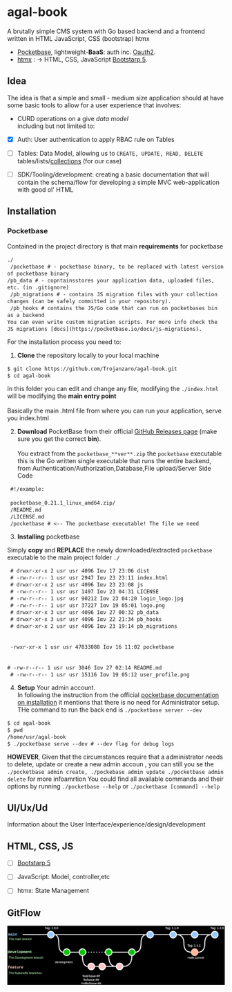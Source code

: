 # agal-book
A brutally simple CMS system with Go based backend and a frontend written in HTML JavaScript, CSS (bootstrap) htmx
+ [Pocketbase](https://pocketbase.io/), lightweight-**BaaS**: auth inc. [Oauth2](https://datatracker.ietf.org/doc/html/rfc6749).
+ [htmx](https://htmx.org/) : -> HTML, CSS, JavaScript [Bootstarp 5](https://getbootstrap.com/docs/5.3/getting-started/introduction/).



## Idea
The idea is that a simple and small - medium size application should at have some basic tools to allow for a user experience that involves:


+ CURD operations on a give *data model* <br/>including but not limited to:<br/>
- [x] Auth: User authentication to apply RBAC rule on Tables
- [ ] Tables: Data Model, allowing us to `CREATE, UPDATE, READ, DELETE` tables/lists/[collections](https://pocketbase.io/docs/collections/) (for our case)
- [ ] SDK/Tooling/development: creating a basic documentation that will contain the schema/flow for developing a simple MVC web-application with good ol' HTML


## Installation


### Pocketbase
Contained in the project directory is that main **requirements** for pocketbase
``` shell
./
 /pocketbase # - pocketbase binary, to be replaced with latest version of pocketbase binary
/pb_data # - copntainsstores your application data, uploaded files, etc. (in .gitignore)
 /pb_migrations # - contains JS migration files with your collection changes (can be safely committed in your repository).
 /pb_hooks # contains the JS/Go code that can run on pocketbases bin as a backend
You can even write custom migration scripts. For more info check the JS migrations [docs](https://pocketbase.io/docs/js-migrations).
```


For the installation process you need to:


1. **Clone** the repository locally to your local machine
```shell
$ git clone https://github.com/Trojanzaro/agal-book.git
$ cd agal-book
```
In this folder you can edit and change any file, modifying the `./index.html` will be modifying the **main entry point** <br /><br /> Basically the main .html file from where you can run your application, serve you index.html

2. **Download** PocketBase from their official [GitHub Releases page](https://github.com/pocketbase/pocketbase/releases) (make sure you get the correct **bin**). <br /> <br />You extract from the `pocketbase_**ver**.zip` the `pocketbase` executable<br /> this is the Go written single executable that runs the entire backend, from Authentication/Authorization,Database,File upload/Server Side Code
```shell
 #!/example:

 pocketbase_0.21.1_linux_amd64.zip/
 /README.md
 /LICENSE.md
 /pocketbase # <-- The pocketbase executable! The file we need

```


3. **Installing** pocketbase


Simply **copy** and **REPLACE** the newly downloaded/extracted `pocketbase` executable to the main project folder `./`
```shell
 # drwxr-xr-x 2 usr usr 4096 Ιαν 17 23:06 dist
 # -rw-r--r-- 1 usr usr 2947 Ιαν 23 23:11 index.html
 # drwxr-xr-x 2 usr usr 4096 Ιαν 23 23:08 js
 # -rw-r--r-- 1 usr usr 1497 Ιαν 23 04:31 LICENSE
 # -rw-r--r-- 1 usr usr 90212 Ιαν 23 04:20 login_logo.jpg
 # -rw-r--r-- 1 usr usr 37227 Ιαν 19 05:01 logo.png
 # drwxr-xr-x 3 usr usr 4096 Ιαν 27 00:32 pb_data
 # drwxr-xr-x 3 usr usr 4096 Ιαν 22 21:34 pb_hooks
 # drwxr-xr-x 2 usr usr 4096 Ιαν 23 19:14 pb_migrations


 -rwxr-xr-x 1 usr usr 47833088 Ιαν 16 11:02 pocketbase


# -rw-r--r-- 1 usr usr 3046 Ιαν 27 02:14 README.md
 # -rw-r--r-- 1 usr usr 15116 Ιαν 19 05:12 user_profile.png
```


4. **Setup** Your admin account. <br/>In following the instruction from the official [pocketbase documentation on installation](https://pocketbase.io/docs/#:~:text=Once%20you%27ve%20extracted,pocketbase%20%5Bcommand%5D%20%2D%2Dhelp)
it mentions that there is no need for Administrator setup.<br/> THe command  to run the back end is `./pocketbase server --dev`<br/>
```shell
$ cd agal-book
$ pwd
/home/usr/agal-book
$ ./pocketbase serve --dev # --dev flag for debug logs
```
**HOWEVER**, Given that the circumstances require that a administrator needs to delete, update or create a new admin accoun , you can still you se the `./pocketbase admin create, ./pockebase admin update ./pocketbase admin delete` for more infoamrtion 
You could find all available commands and their options by running `./pocketbase --help` or `./pocketbase [command] --help`


## UI/Ux/Ud


Information about the User Interface/experience/design/development


## HTML, CSS, JS
- [ ] [Bootstarp 5](https://getbootstrap.com/docs/5.3/getting-started/introduction/)
- [ ] JavaScript: Model, controller,etc
- [ ] htmx: State Management


## GitFlow


<picture>
<img src="https://raw.githubusercontent.com/Trojanzaro/agal-book/doc-img-ex/git_flow.drawio.svg"/>
</picture>
